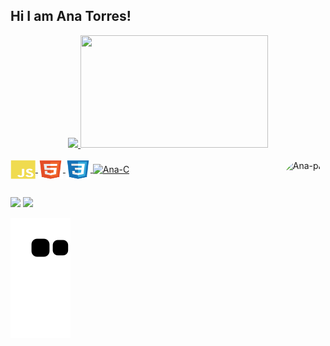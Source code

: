 ## Hi I am Ana Torres!
<div align="center">
  <a href="https://github.com/AnaTorres7">
  <img height="180em" src="https://github-readme-stats.vercel.app/api?username=AnaTorres7&show_icons=true&theme=dracula&include_all_commits=true&count_private=true"/>
  <img height="180em" width="300em" src="https://github-readme-stats.vercel.app/api/top-langs/?username=AnaTorres7&layout=compact&langs_count=7&theme=dracula"/>
</div>
<div style="display: inline_block"><br>
  <img align="center" alt="Ana-Js" height="30" width="40" src="https://raw.githubusercontent.com/devicons/devicon/master/icons/javascript/javascript-plain.svg">
  <img align="center" alt="Ana-HTML" height="30" width="40" src="https://raw.githubusercontent.com/devicons/devicon/master/icons/html5/html5-original.svg">
  <img align="center" alt="Ana-CSS" height="30" width="40" src="https://raw.githubusercontent.com/devicons/devicon/master/icons/css3/css3-original.svg">
  <img align="center" alt="Ana-C" height="30" width="40" src="https://img.icons8.com/color/452/c-programming.png">
  <img align="right" alt="Ana-pic" height="150" style="border-radius:50px;" src="https://media.discordapp.net/attachments/1031275618962264228/1031276529520476222/ezgif.com-gif-maker.gif?width=427&height=427">
</div>
  
  ##
 
<div> 
  <a href = "mailto:contatoanaflaviatorresc@gmail.com"><img src="https://img.shields.io/badge/-Gmail-%23333?style=for-the-badge&logo=gmail&logoColor=white" target="_blank"></a>
  <a href="linkedin.com/in/ana-flávia-torres-do-carmo-934995240" target="_blank"><img src="https://img.shields.io/badge/-LinkedIn-%230077B5?style=for-the-badge&logo=linkedin&logoColor=white" target="_blank"></a> 
 
 ![Snake animation](https://github.com/AnaTorres7/AnaTorres7/blob/output/github-contribution-grid-snake.svg)
  
</div>
